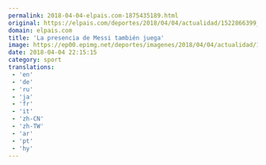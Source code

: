 ```yaml
---
permalink: 2018-04-04-elpais.com-1875435189.html
original: https://elpais.com/deportes/2018/04/04/actualidad/1522866399_390165.html#?ref=rss&format=simple&link=link
domain: elpais.com
title: 'La presencia de Messi también juega'
image: https://ep00.epimg.net/deportes/imagenes/2018/04/04/actualidad/1522866399_390165_1522875835_rrss_normal.jpg
date: 2018-04-04 22:15:15
category: sport
translations: 
 - 'en'
 - 'de'
 - 'ru'
 - 'ja'
 - 'fr'
 - 'it'
 - 'zh-CN'
 - 'zh-TW'
 - 'ar'
 - 'pt'
 - 'hy'
---
```



